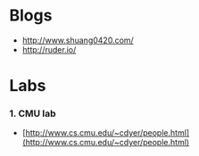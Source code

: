 # Blogs

* http://www.shuang0420.com/
* http://ruder.io/

# Labs
### 1. CMU lab
* [http://www.cs.cmu.edu/~cdyer/people.html](http://www.cs.cmu.edu/~cdyer/people.html)
